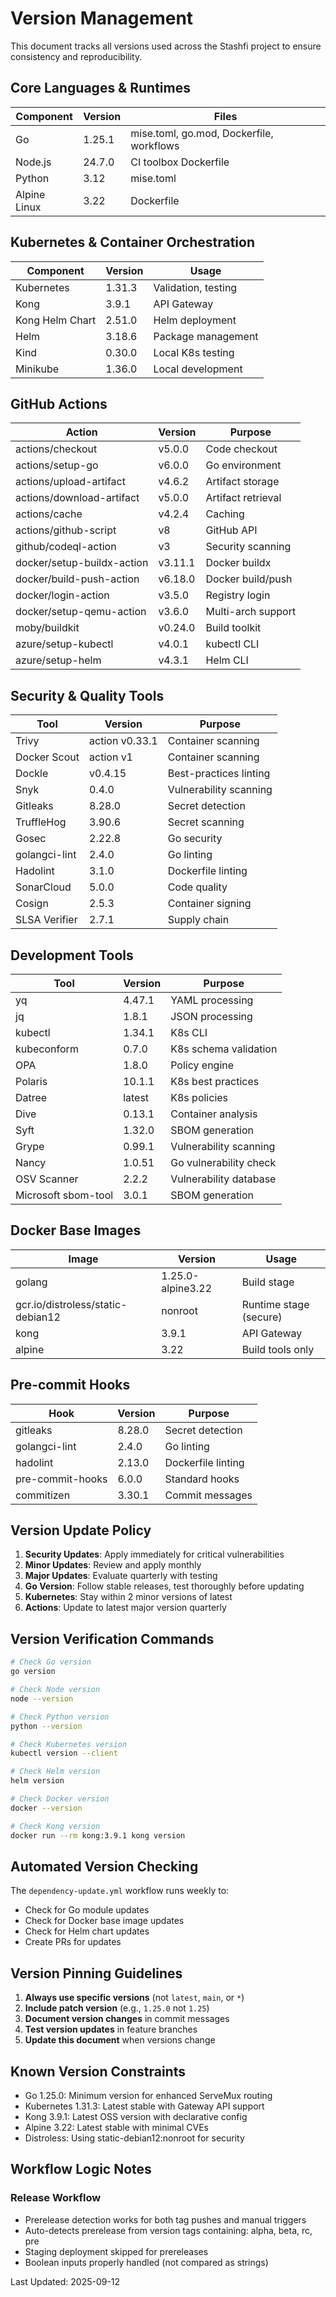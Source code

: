# Version Management

This document tracks all versions used across the Stashfi project to ensure consistency and reproducibility.

## Core Languages & Runtimes

| Component    | Version | Files                                    |
| ------------ | ------- | ---------------------------------------- |
| Go           | 1.25.1  | mise.toml, go.mod, Dockerfile, workflows |
| Node.js      | 24.7.0  | CI toolbox Dockerfile                    |
| Python       | 3.12    | mise.toml                                |
| Alpine Linux | 3.22    | Dockerfile                               |

## Kubernetes & Container Orchestration

| Component       | Version | Usage               |
| --------------- | ------- | ------------------- |
| Kubernetes      | 1.31.3  | Validation, testing |
| Kong            | 3.9.1   | API Gateway         |
| Kong Helm Chart | 2.51.0  | Helm deployment     |
| Helm            | 3.18.6  | Package management  |
| Kind            | 0.30.0  | Local K8s testing   |
| Minikube        | 1.36.0  | Local development   |

## GitHub Actions

| Action                     | Version | Purpose            |
| -------------------------- | ------- | ------------------ |
| actions/checkout           | v5.0.0  | Code checkout      |
| actions/setup-go           | v6.0.0  | Go environment     |
| actions/upload-artifact    | v4.6.2  | Artifact storage   |
| actions/download-artifact  | v5.0.0  | Artifact retrieval |
| actions/cache              | v4.2.4  | Caching            |
| actions/github-script      | v8      | GitHub API         |
| github/codeql-action       | v3      | Security scanning  |
| docker/setup-buildx-action | v3.11.1 | Docker buildx      |
| docker/build-push-action   | v6.18.0 | Docker build/push  |
| docker/login-action        | v3.5.0  | Registry login     |
| docker/setup-qemu-action   | v3.6.0  | Multi-arch support |
| moby/buildkit              | v0.24.0 | Build toolkit      |
| azure/setup-kubectl        | v4.0.1  | kubectl CLI        |
| azure/setup-helm           | v4.3.1  | Helm CLI           |

## Security & Quality Tools

| Tool          | Version        | Purpose                |
| ------------- | -------------- | ---------------------- |
| Trivy         | action v0.33.1 | Container scanning     |
| Docker Scout  | action v1      | Container scanning     |
| Dockle        | v0.4.15        | Best-practices linting |
| Snyk          | 0.4.0          | Vulnerability scanning |
| Gitleaks      | 8.28.0         | Secret detection       |
| TruffleHog    | 3.90.6         | Secret scanning        |
| Gosec         | 2.22.8         | Go security            |
| golangci-lint | 2.4.0          | Go linting             |
| Hadolint      | 3.1.0          | Dockerfile linting     |
| SonarCloud    | 5.0.0          | Code quality           |
| Cosign        | 2.5.3          | Container signing      |
| SLSA Verifier | 2.7.1          | Supply chain           |

## Development Tools

| Tool                     | Version | Purpose                |
| ------------------------ | ------- | ---------------------- |
| yq                       | 4.47.1  | YAML processing        |
| jq                       | 1.8.1   | JSON processing        |
| kubectl                  | 1.34.1  | K8s CLI                |
| kubeconform              | 0.7.0   | K8s schema validation  |
| OPA                      | 1.8.0   | Policy engine          |
| Polaris                  | 10.1.1  | K8s best practices     |
| Datree                   | latest  | K8s policies           |
| Dive                     | 0.13.1  | Container analysis     |
| Syft                     | 1.32.0  | SBOM generation        |
| Grype                    | 0.99.1  | Vulnerability scanning |
| Nancy                    | 1.0.51  | Go vulnerability check |
| OSV Scanner              | 2.2.2   | Vulnerability database |
| Microsoft sbom-tool      | 3.0.1   | SBOM generation        |

## Docker Base Images

| Image                             | Version           | Usage                  |
| --------------------------------- | ----------------- | ---------------------- |
| golang                            | 1.25.0-alpine3.22 | Build stage            |
| gcr.io/distroless/static-debian12 | nonroot           | Runtime stage (secure) |
| kong                              | 3.9.1             | API Gateway            |
| alpine                            | 3.22              | Build tools only       |

## Pre-commit Hooks

| Hook             | Version | Purpose            |
| ---------------- | ------- | ------------------ |
| gitleaks         | 8.28.0  | Secret detection   |
| golangci-lint    | 2.4.0   | Go linting         |
| hadolint         | 2.13.0  | Dockerfile linting |
| pre-commit-hooks | 6.0.0   | Standard hooks     |
| commitizen       | 3.30.1  | Commit messages    |

## Version Update Policy

1. **Security Updates**: Apply immediately for critical vulnerabilities
2. **Minor Updates**: Review and apply monthly
3. **Major Updates**: Evaluate quarterly with testing
4. **Go Version**: Follow stable releases, test thoroughly before updating
5. **Kubernetes**: Stay within 2 minor versions of latest
6. **Actions**: Update to latest major version quarterly

## Version Verification Commands

```bash
# Check Go version
go version

# Check Node version
node --version

# Check Python version
python --version

# Check Kubernetes version
kubectl version --client

# Check Helm version
helm version

# Check Docker version
docker --version

# Check Kong version
docker run --rm kong:3.9.1 kong version
```

## Automated Version Checking

The `dependency-update.yml` workflow runs weekly to:

- Check for Go module updates
- Check for Docker base image updates
- Check for Helm chart updates
- Create PRs for updates

## Version Pinning Guidelines

1. **Always use specific versions** (not `latest`, `main`, or `*`)
2. **Include patch version** (e.g., `1.25.0` not `1.25`)
3. **Document version changes** in commit messages
4. **Test version updates** in feature branches
5. **Update this document** when versions change

## Known Version Constraints

- Go 1.25.0: Minimum version for enhanced ServeMux routing
- Kubernetes 1.31.3: Latest stable with Gateway API support
- Kong 3.9.1: Latest OSS version with declarative config
- Alpine 3.22: Latest stable with minimal CVEs
- Distroless: Using static-debian12:nonroot for security

## Workflow Logic Notes

### Release Workflow

- Prerelease detection works for both tag pushes and manual triggers
- Auto-detects prerelease from version tags containing: alpha, beta, rc, pre
- Staging deployment skipped for prereleases
- Boolean inputs properly handled (not compared as strings)

Last Updated: 2025-09-12
